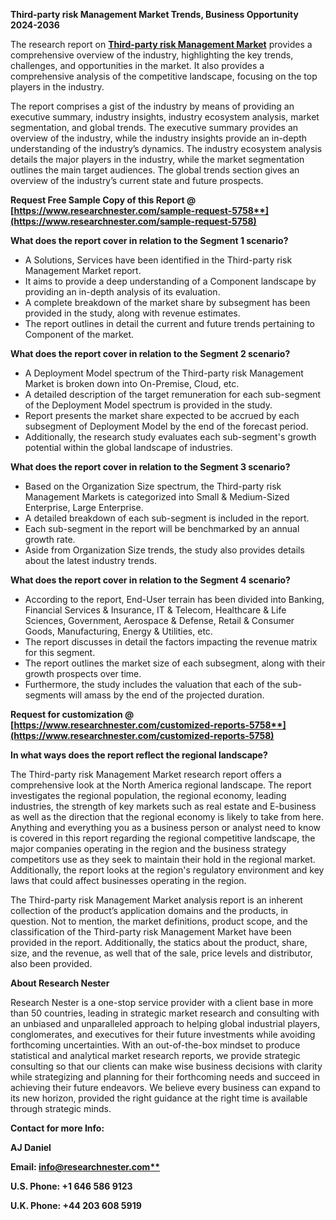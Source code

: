 ﻿**Third-party risk Management Market Trends, Business Opportunity 2024-2036**

The research report on [**Third-party risk Management Market**](https://www.researchnester.com/reports/third-party-risk-management-market/5758) provides a comprehensive overview of the industry, highlighting the key trends, challenges, and opportunities in the market. It also provides a comprehensive analysis of the competitive landscape, focusing on the top players in the industry.

The report comprises a gist of the industry by means of providing an executive summary, industry insights, industry ecosystem analysis, market segmentation, and global trends. The executive summary provides an overview of the industry, while the industry insights provide an in-depth understanding of the industry’s dynamics. The industry ecosystem analysis details the major players in the industry, while the market segmentation outlines the main target audiences. The global trends section gives an overview of the industry’s current state and future prospects.

**Request Free Sample Copy of this Report @ [https://www.researchnester.com/sample-request-5758**](https://www.researchnester.com/sample-request-5758)**

**What does the report cover in relation to the Segment 1 scenario?**

- A Solutions, Services have been identified in the Third-party risk Management Market report.
- It aims to provide a deep understanding of a Component landscape by providing an in-depth analysis of its evaluation. 
- A complete breakdown of the market share by subsegment has been provided in the study, along with revenue estimates.
- The report outlines in detail the current and future trends pertaining to Component of the market.

**What does the report cover in relation to the Segment 2 scenario?**

- A Deployment Model spectrum of the Third-party risk Management Market is broken down into On-Premise, Cloud, etc.
- A detailed description of the target remuneration for each sub-segment of the Deployment Model spectrum is provided in the study.
- Report presents the market share expected to be accrued by each subsegment of Deployment Model by the end of the forecast period.
- Additionally, the research study evaluates each sub-segment's growth potential within the global landscape of industries.

**What does the report cover in relation to the Segment 3 scenario?**

- Based on the Organization Size spectrum, the Third-party risk Management Markets is categorized into Small & Medium-Sized Enterprise, Large Enterprise.
- A detailed breakdown of each sub-segment is included in the report.
- Each sub-segment in the report will be benchmarked by an annual growth rate.
- Aside from Organization Size trends, the study also provides details about the latest industry trends.

**What does the report cover in relation to the Segment 4 scenario?**

- According to the report, End-User terrain has been divided into Banking, Financial Services & Insurance, IT & Telecom, Healthcare & Life Sciences, Government, Aerospace & Defense, Retail & Consumer Goods, Manufacturing, Energy & Utilities, etc.
- The report discusses in detail the factors impacting the revenue matrix for this segment.
- The report outlines the market size of each subsegment, along with their growth prospects over time.
- Furthermore, the study includes the valuation that each of the sub-segments will amass by the end of the projected duration.

**Request for customization @ [https://www.researchnester.com/customized-reports-5758**](https://www.researchnester.com/customized-reports-5758)**

**In what ways does the report reflect the regional landscape?**

The Third-party risk Management Market research report offers a comprehensive look at the North America regional landscape. The report investigates the regional population, the regional economy, leading industries, the strength of key markets such as real estate and E-business as well as the direction that the regional economy is likely to take from here. Anything and everything you as a business person or analyst need to know is covered in this report regarding the regional competitive landscape, the major companies operating in the region and the business strategy competitors use as they seek to maintain their hold in the regional market. Additionally, the report looks at the region's regulatory environment and key laws that could affect businesses operating in the region.

The Third-party risk Management Market analysis report is an inherent collection of the product’s application domains and the products, in question. Not to mention, the market definitions, product scope, and the classification of the Third-party risk Management Market have been provided in the report. Additionally, the statics about the product, share, size, and the revenue, as well that of the sale, price levels and distributor, also been provided.

**About Research Nester**

Research Nester is a one-stop service provider with a client base in more than 50 countries, leading in strategic market research and consulting with an unbiased and unparalleled approach to helping global industrial players, conglomerates, and executives for their future investments while avoiding forthcoming uncertainties. With an out-of-the-box mindset to produce statistical and analytical market research reports, we provide strategic consulting so that our clients can make wise business decisions with clarity while strategizing and planning for their forthcoming needs and succeed in achieving their future endeavors. We believe every business can expand to its new horizon, provided the right guidance at the right time is available through strategic minds.

**Contact for more Info:**

**AJ Daniel**

**Email: [info@researchnester.com**](mailto:info@researchnester.com)**

**U.S. Phone: +1 646 586 9123** 

**U.K. Phone: +44 203 608 5919**
